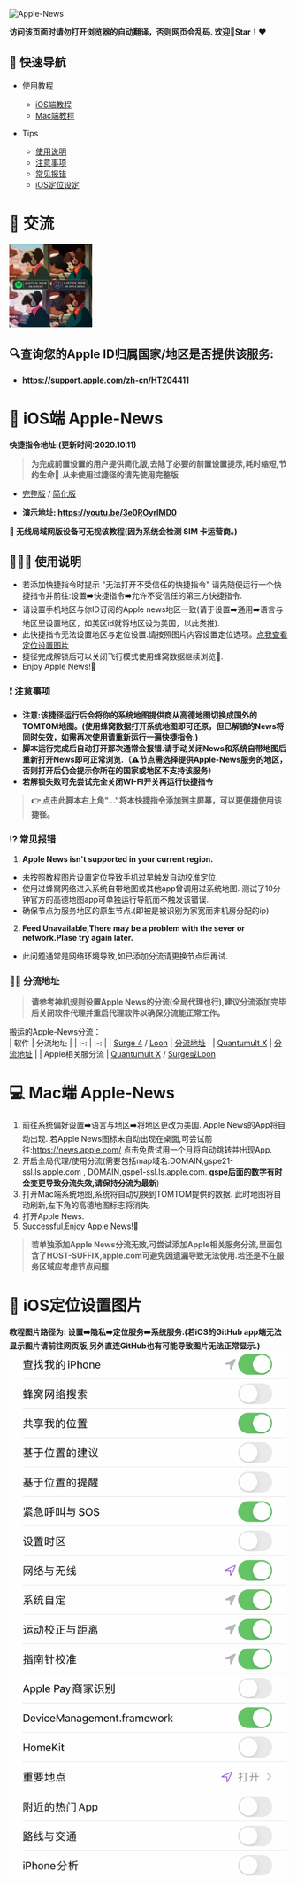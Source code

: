 ![Apple-News](https://socialify.git.ci/ShadowsSide/Apple-News/image?description=1&descriptionEditable=%F0%9F%94%8D%20iOS%E5%92%8CMac%E7%AB%AF%E4%BD%BF%E7%94%A8Apple-News.%20%20%20%20%20%20%20%20%20&font=Source%20Code%20Pro&logo=https%3A%2F%2Fvkceyugu.cdn.bspapp.com%2FVKCEYUGU-imgbed%2Fc5ee90d1-3a9a-4264-8887-f9b94ea0756b.PNG&owner=1&pattern=Floating%20Cogs&theme=Dark)  

 **访问该页面时请勿打开浏览器的自动翻译，否则网页会乱码.   欢迎🌟Star！❤️**  

## 🧭 快速导航 
* 使用教程
  * [iOS端教程](#-ios端-apple-news)
  * [Mac端教程](#-mac端-apple-news)   

* Tips
  * [使用说明](#-使用说明)
  * [注意事项](#-注意事项)
  * [常见报错](#%EF%B8%8F-常见报错)
  * [iOS定位设定](#-ios定位设置图片)

# 💬 交流

[<img width="150px" src="icon/channel.jpg" />](https://t.me/GodlyNews1/38)

 
## 🔍查询您的Apple ID归属国家/地区是否提供该服务:
* **https://support.apple.com/zh-cn/HT204411**  

# 📱 iOS端 Apple-News    

**快捷指令地址:(更新时间:2020.10.11)**
> **为完成前置设置的用户提供简化版,去除了必要的前置设置提示,耗时缩短,节约生命🐶.从未使用过捷径的请先使用完整版**   

* [完整版](https://www.icloud.com/shortcuts/e74e9d722beb45c78dfab7e47ed82465) / [简化版](https://www.icloud.com/shortcuts/381635d80b46402b953b85625ecc69ca)  

* **演示地址: https://youtu.be/3e0ROyrlMD0**  

**🐝 无线局域网版设备可无视该教程(因为系统会检测 SIM 卡运营商。)**  

## 👨🏻‍💻 使用说明
*  若添加快捷指令时提示 "无法打开不受信任的快捷指令" 请先随便运行一个快捷指令并前往:设置➡️快捷指令➡️允许不受信任的第三方快捷指令.  
*  请设置手机地区与你ID订阅的Apple news地区一致(请于设置➡️通用➡️语言与地区里设置地区，如美区id就将地区设为美国，以此类推).  
*  此快捷指令无法设置地区与定位设置.请按照图片内容设置定位选项。[点我查看定位设置图片](#-ios定位设置图片)   
*  捷径完成解锁后可以关闭飞行模式使用蜂窝数据继续浏览🥳.  
*  Enjoy Apple News!🎉  

### ❗️ 注意事项
  *  **注意:该捷径运行后会将你的系统地图提供商从高德地图切换成国外的TOMTOM地图。(使用蜂窝数据打开系统地图即可还原，但已解锁的News将同时失效，如需再次使用请重新运行一遍快捷指令.)**  
  *  **脚本运行完成后自动打开那次通常会报错.请手动关闭News和系统自带地图后重新打开News即可正常浏览.（⚠️节点需选择提供Apple-News服务的地区，否则打开后仍会提示你所在的国家或地区不支持该服务）** 
  *  **若解锁失败可先尝试完全关闭WI-FI开关再运行快捷指令**  

> **👉 点击此脚本右上角"..."将本快捷指令添加到主屏幕，可以更便捷使用该捷径。**  

### ⁉️ 常见报错  

1. **Apple News isn't supported in your current region.**  
*  未按照教程图片设置定位导致手机过早触发自动校准定位.  
*  使用过蜂窝网络进入系统自带地图或其他app曾调用过系统地图. 测试了10分钟官方的高德地图app可单独运行导航而不触发该错误.  
*  确保节点为服务地区的原生节点.(即被是被识别为家宽而非机房分配的ip)  
   
2. **Feed Unavailable,There may be a problem with the sever or network.Plase try again later.**  
*  此问题通常是网络环境导致,如已添加分流请更换节点后再试.  
 
### 💁🏻‍ 分流地址
> **请参考神机规则设置Apple News的分流(全局代理也行),建议分流添加完毕后关闭软件代理并重启代理软件以确保分流能正常工作。**  
 
搬运的Apple-News分流：   
| 软件 | 分流地址 |
| :-: | :-: |
| [Surge 4](https://apps.apple.com/us/app/surge-4/id1442620678) / [Loon](https://apps.apple.com/us/app/loon/id1373567447) | [分流地址](https://raw.githubusercontent.com/DivineEngine/Profiles/master/Surge/Ruleset/Extra/Apple/News.list) |
| [Quantumult X](https://apps.apple.com/us/app/quantumult-x/id1443988620) | [分流地址](https://raw.githubusercontent.com/DivineEngine/Profiles/master/Quantumult/Filter/Extra/Apple/News.list)  |
| Apple相关服分流 | [Quantumult X](https://raw.githubusercontent.com/DivineEngine/Profiles/master/Quantumult/Filter/Extra/Apple/News.list) / [Surge或Loon](https://raw.githubusercontent.com/DivineEngine/Profiles/master/Surge/Ruleset/Extra/Apple/Apple.list)

# 💻 Mac端 Apple-News  

1. 前往系统偏好设置➡️语言与地区➡️将地区更改为美国. Apple News的App将自动出现. 若Apple News图标未自动出现在桌面,可尝试前往:https://news.apple.com/ 点击免费试用一个月将自动跳转并出现App.  
2. 开启全局代理/使用分流(需要包括map域名:DOMAIN,gspe21-ssl.ls.apple.com , DOMAIN,gspe1-ssl.ls.apple.com. **gspe后面的数字有时会变更导致分流失效,请保持分流为最新**)  
3. 打开Mac端系统地图,系统将自动切换到TOMTOM提供的数据. 此时地图将自动刷新,左下角的高德地图标志将消失.  
4. 打开Apple News.  
5. Successful,Enjoy Apple News!🎉  

> **若单独添加Apple News分流无效,可尝试添加Apple相关服务分流,里面包含了HOST-SUFFIX,apple.com可避免因遗漏导致无法使用.若还是不在服务区域应考虑节点问题.**

# 📍 iOS定位设置图片 

**教程图片路径为: 设置➡️隐私➡️定位服务➡️系统服务.(若iOS的GitHub app端无法显示图片请前往网页版,另外直连GitHub也有可能导致图片无法正常显示.)**  
<img width="500px" src="icon/screenshoot1.jpg" />  
<img width="500px" src="icon/screenshoot2.jpg" />
